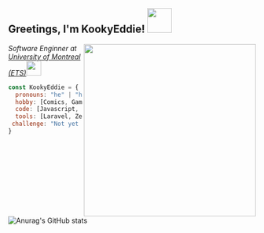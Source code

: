 <h2> Greetings, I'm KookyEddie! <img src="https://media.giphy.com/media/888R35MJTmDxQfRzfS/giphy.gif" width="50"></h2>
<img align='right' src="https://cdn.discordapp.com/attachments/744359252310622299/823665872357818399/Sans_titre.png" width="350">
<p><em>Software Enginner at <a href="https://www.etsmtl.ca/">University of Montreal (ETS)</a><img src="https://media.giphy.com/media/fYSnHlufseco8Fh93Z/giphy.gif" width="30"></br></em></p>

```javascript
const KookyEddie = {
  pronouns: "he" | "him",
  hobby: [Comics, Games, Books, Technology],
  code: [Javascript, PHP, C#, Java],
  tools: [Laravel, Zephyrus, Docker],
 challenge: "Not yet implemented"
}
```
![Anurag's GitHub stats](https://github-readme-stats.vercel.app/api?username=KookyEddie&show_icons=true&theme=radical)

